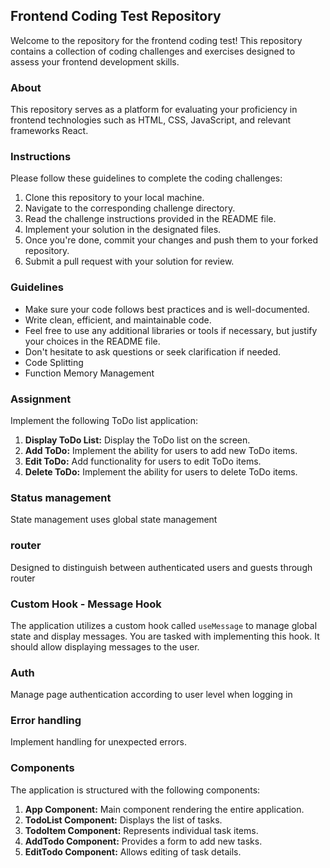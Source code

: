 ## Frontend Coding Test Repository

Welcome to the repository for the frontend coding test! This repository contains a collection of coding challenges and exercises designed to assess your frontend development skills.

### About

This repository serves as a platform for evaluating your proficiency in frontend technologies such as HTML, CSS, JavaScript, and relevant frameworks React.

### Instructions

Please follow these guidelines to complete the coding challenges:

1. Clone this repository to your local machine.
2. Navigate to the corresponding challenge directory.
3. Read the challenge instructions provided in the README file.
4. Implement your solution in the designated files.
5. Once you're done, commit your changes and push them to your forked repository.
6. Submit a pull request with your solution for review.

### Guidelines

- Make sure your code follows best practices and is well-documented.
- Write clean, efficient, and maintainable code.
- Feel free to use any additional libraries or tools if necessary, but justify your choices in the README file.
- Don't hesitate to ask questions or seek clarification if needed.
- Code Splitting
- Function Memory Management
  
### Assignment

Implement the following ToDo list application:

1. **Display ToDo List:** Display the ToDo list on the screen.
2. **Add ToDo:** Implement the ability for users to add new ToDo items.
3. **Edit ToDo:** Add functionality for users to edit ToDo items.
4. **Delete ToDo:** Implement the ability for users to delete ToDo items.

### Status management
State management uses global state management

### router
Designed to distinguish between authenticated users and guests through router

### Custom Hook - Message Hook

The application utilizes a custom hook called `useMessage` to manage global state and display messages. You are tasked with implementing this hook. It should allow displaying messages to the user.

### Auth
Manage page authentication according to user level when logging in

### Error handling
Implement handling for unexpected errors.

### Components

The application is structured with the following components:

1. **App Component:** Main component rendering the entire application.
2. **TodoList Component:** Displays the list of tasks.
3. **TodoItem Component:** Represents individual task items.
4. **AddTodo Component:** Provides a form to add new tasks.
5. **EditTodo Component:** Allows editing of task details.


